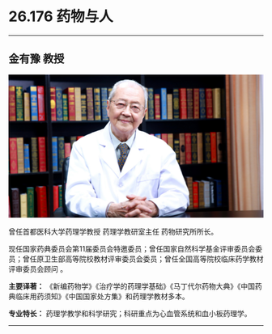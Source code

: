 # 26.176 药物与人

---

## 金有豫 教授

![1685343434637](image/c26_176/1685343434637.png)

曾任首都医科大学药理学教授 药理学教研室主任 药物研究所所长。

现任国家药典委员会第11届委员会特邀委员；曾任国家自然科学基金评审委员会委员；曾任原卫生部高等院校教材评审委员会委员；曾任全国高等院校临床药学教材评审委员会顾问 。

**主要译著：** 《新编药物学》《治疗学的药理学基础》《马丁代尔药物大典》《中国药典临床用药须知》《中国国家处方集》和药理学教材多本。

**专业特长：** 药理学教学和科学研究；科研重点为心血管系统和血小板药理学。

---
